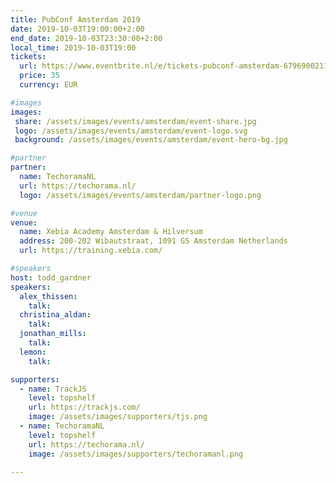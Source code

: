 ```yaml
---
title: PubConf Amsterdam 2019
date: 2019-10-03T19:00:00+2:00
end_date: 2019-10-03T23:30:00+2:00
local_time: 2019-10-03T19:00
tickets:
  url: https://www.eventbrite.nl/e/tickets-pubconf-amsterdam-67969002115
  price: 35
  currency: EUR

#images
images:
 share: /assets/images/events/amsterdam/event-share.jpg
 logo: /assets/images/events/amsterdam/event-logo.svg
 background: /assets/images/events/amsterdam/event-hero-bg.jpg

#partner
partner:
  name: TechoramaNL
  url: https://techorama.nl/
  logo: /assets/images/events/amsterdam/partner-logo.png

#venue
venue:
  name: Xebia Academy Amsterdam & Hilversum
  address: 200-202 Wibautstraat, 1091 GS Amsterdam Netherlands
  url: https://training.xebia.com/

#speakers
host: todd_gardner
speakers:
  alex_thissen:
    talk:
  christina_aldan:
    talk:
  jonathan_mills:
    talk:
  lemon:
    talk:

supporters:
  - name: TrackJS
    level: topshelf
    url: https://trackjs.com/
    image: /assets/images/supporters/tjs.png
  - name: TechoramaNL
    level: topshelf
    url: https://techorama.nl/
    image: /assets/images/supporters/techoramanl.png

---
```

